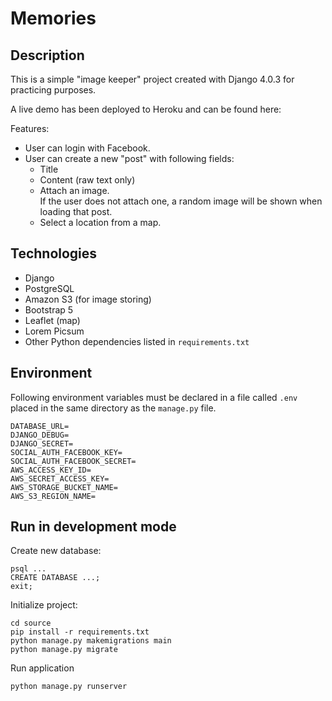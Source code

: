 # Memories

## Description
This is a simple "image keeper" project created with Django 4.0.3 for practicing purposes.

A live demo has been deployed to Heroku and can be found here:

Features:
- User can login with Facebook.
- User can create a new "post" with following fields:
    - Title
    - Content (raw text only)
    - Attach an image.  
        If the user does not attach one, a random image will be shown when loading that post.
    - Select a location from a map.

## Technologies
- Django
- PostgreSQL
- Amazon S3 (for image storing)
- Bootstrap 5
- Leaflet (map)
- Lorem Picsum
- Other Python dependencies listed in `requirements.txt`

## Environment

Following environment variables must be declared in a file called `.env` placed in the same directory as the `manage.py` file.

```
DATABASE_URL=
DJANGO_DEBUG=
DJANGO_SECRET=
SOCIAL_AUTH_FACEBOOK_KEY=
SOCIAL_AUTH_FACEBOOK_SECRET=
AWS_ACCESS_KEY_ID=
AWS_SECRET_ACCESS_KEY=
AWS_STORAGE_BUCKET_NAME=
AWS_S3_REGION_NAME=
```

## Run in development mode

Create new database:

```
psql ...
CREATE DATABASE ...;
exit;
```

Initialize project:

```
cd source 
pip install -r requirements.txt 
python manage.py makemigrations main 
python manage.py migrate 
```

Run application 

```
python manage.py runserver
```